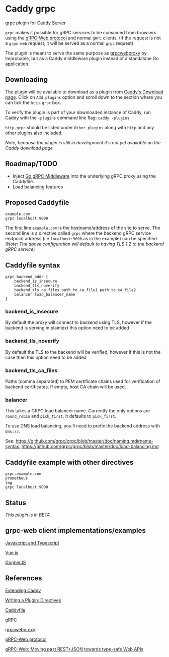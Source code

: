 # Caddy grpc #

grpc plugin for [Caddy Server](https://github.com/mholt/caddy)

`grpc` makes it possible for gRPC services to be consumed from browsers using the [gRPC-Web protocol](https://github.com/grpc/grpc/blob/master/doc/PROTOCOL-WEB.md) and normal `gRPC` clients. (If the request is not a `grpc-web` request, it will be served as a normal `grpc` request)

The plugin is meant to serve the same purpose as [grpcwebproxy](https://github.com/improbable-eng/grpc-web/tree/master/go/grpcwebproxy) by Improbable, but as a Caddy middleware plugin instead of a standalone Go application.

## Downloading

The plugin will be available to download as a plugin from [Caddy's Download page](https://caddyserver.com/download).
Click on `Add plugins` option and scroll down to the section where you can tick the `http.grpc` box.

To verify the plugin is part of your downloaded instance of Caddy, run Caddy with the `-plugins` command line flag:
`caddy -plugins`

`http.grpc` should be listed under `Other plugins` along with `http` and any other plugins also included.

*Note, because the plugin is still in development it's not yet available on the Caddy download page*

## Roadmap/TODO

- Inject [Go gRPC Middleware](https://github.com/grpc-ecosystem/go-grpc-middleware) into the underlying gRPC proxy using the Caddyfile.
- Load balancing features

## Proposed Caddyfile

```
example.com
grpc localhost:9090
```

The first line `example.com` is the hostname/address of the site to serve.
The second line is a directive called `grpc` where the backend gRPC service endpoint address (i.e `localhost:9090` as in the example) can be specified.
(*Note: The above configuration will default to having TLS 1.2 to the backend gRPC service*)

## Caddyfile syntax

```
grpc backend_addr {
    backend_is_insecure
    backend_tls_noverify
    backend_tls_ca_files path_to_ca_file1 path_to_ca_file2
    balancer load_balancer_name
}
```

###  backend_is_insecure

By default the proxy will connect to backend using TLS, however if the backend is serving in plaintext this option need to be added

###  backend_tls_noverify

By default the TLS to the backend will be verified, however if this is not the case then this option need to be added

### backend_tls_ca_files

Paths (comma separated) to PEM certificate chains used for verification of backend certificates. If empty, host CA chain will be used.

### balancer

This takes a GRPC load balancer name. Currently the only options are
`round_robin` and `pick_first`. It defaults to `pick_first`.

To use DNS load balancing, you'll need to prefix the backend address with `dns://`.

See: https://github.com/grpc/grpc/blob/master/doc/naming.md#name-syntax, https://github.com/grpc/grpc/blob/master/doc/load-balancing.md

## Caddyfile example with other directives

```
grpc.example.com
prometheus
log
grpc localhost:9090
```

## Status

*This plugin is in BETA*

## grpc-web client implementations/examples

[Javascript and Typescript](https://github.com/improbable-eng/grpc-web/tree/master/ts)

[Vue.js](https://github.com/b3ntly/vue-gRPC)

[GopherJS](https://github.com/johanbrandhorst/gopherjs-improbable-grpc-web-example)

## References ##

[Extending Caddy](https://github.com/mholt/caddy/wiki/Extending-Caddy)

[Writing a Plugin: Directives](https://github.com/mholt/caddy/wiki/Writing-a-Plugin:-Directives)

[Caddyfile](https://caddyserver.com/tutorial/caddyfile)

[gRPC](http://www.grpc.io/)

[grpcwebproxy](https://github.com/improbable-eng/grpc-web/tree/master/go/grpcwebproxy)

[gRPC-Web protocol](https://github.com/grpc/grpc/blob/master/doc/PROTOCOL-WEB.md)

[gRPC-Web: Moving past REST+JSON towards type-safe Web APIs](https://spatialos.improbable.io/games/grpc-web-moving-past-restjson-towards-type-safe-web-apis)


